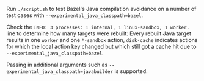 Run `./script.sh` to test Bazel's Java compilation avoidance on a number of test cases with `--experimental_java_classpath=bazel`.

Check the `INFO: 3 processes: 1 internal, 1 linux-sandbox, 1 worker.` line to determine how many targets were rebuilt: Every rebuilt Java target results in one `worker` and one `*-sandbox` action, `disk-cache` indicates actions for which the local action key changed but which still got a cache hit due to `--experimental_java_classpath=bazel`.

Passing in additional arguments such as `--experimental_java_classpath=javabuilder` is supported.
